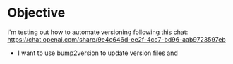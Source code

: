 # Objective
I'm testing out how to automate versioning following this chat:
https://chat.openai.com/share/9e4c646d-ee2f-4cc7-bd96-aab9723597eb

* I want to use bump2version to update version files and